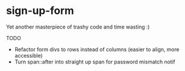 # sign-up-form
Yet another masterpiece of trashy code and time wasting :)

TODO

- Refactor form divs to rows instead of columns (easier to align, more accessible)
- Turn span::after into straight up span for password mismatch notif
